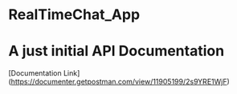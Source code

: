 ﻿# RealTimeChat_App

# A just initial API Documentation  


[Documentation Link]
(https://documenter.getpostman.com/view/11905199/2s9YRE1WjF)